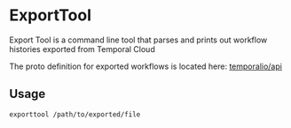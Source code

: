 # ExportTool

Export Tool is a command line tool that parses and prints out workflow histories exported from Temporal Cloud

The proto definition for exported workflows is located here: [temporalio/api](https://github.com/temporalio/api/blob/master/temporal/api/export/v1/message.proto)

## Usage

```
exporttool /path/to/exported/file
```



